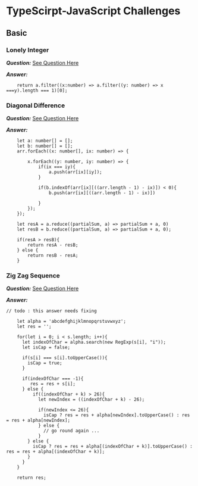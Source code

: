 # TypeScirpt-JavaScript Challenges

## Basic 

### Lonely Integer

***Question:*** [See Question Here](https://www.hackerrank.com/challenges/one-week-preparation-kit-lonely-integer/problem?isFullScreen=true&h_l=interview&playlist_slugs%5B%5D=preparation-kits&playlist_slugs%5B%5D=one-week-preparation-kit&playlist_slugs%5B%5D=one-week-day-two)

***Answer:***

```
    return a.filter((x:number) => a.filter((y: number) => x ===y).length === 1)[0];
```

### Diagonal Difference

***Question:*** [See Question Here](https://www.hackerrank.com/challenges/one-week-preparation-kit-diagonal-difference/problem?isFullScreen=true&h_l=interview&playlist_slugs%5B%5D=preparation-kits&playlist_slugs%5B%5D=one-week-preparation-kit&playlist_slugs%5B%5D=one-week-day-two&h_r=next-challenge&h_v=zen)

***Answer:***

```
    let a: number[] = [];
    let b: number[] = [];
    arr.forEach((x: number[], ix: number) => {
        
        x.forEach((y: number, iy: number) => {
            if(ix === iy){
                a.push(arr[ix][iy]);                
            }        
            
            if(b.indexOf(arr[ix][((arr.length - 1) - ix)]) < 0){
                b.push(arr[ix][((arr.length - 1) - ix)])                
                
            }
        });
    });
    
    let resA = a.reduce((partialSum, a) => partialSum + a, 0) 
    let resB = b.reduce((partialSum, a) => partialSum + a, 0);
    
    if(resA > resB){
        return resA - resB;
    } else {
        return resB - resA;
    }    
```

### Zig Zag Sequence

***Question:*** [See Question Here](https://www.hackerrank.com/challenges/one-week-preparation-kit-zig-zag-sequence/problem?isFullScreen=true&h_l=interview&playlist_slugs%5B%5D=preparation-kits&playlist_slugs%5B%5D=one-week-preparation-kit&playlist_slugs%5B%5D=one-week-day-three)

***Answer:***

`// todo : this answer needs fixing`

```
    let alpha = 'abcdefghijklmnopqrstuvwxyz'; 
    let res = '';
 
    for(let i = 0; i < s.length; i++){      
      let indexOfChar = alpha.search(new RegExp(s[i], "i"));
      let isCap = false;
      
      if(s[i] === s[i].toUpperCase()){
        isCap = true;
      }     
      
      if(indexOfChar === -1){
         res = res + s[i];
      } else {          
          if((indexOfChar + k) > 26){
            let newIndex = ((indexOfChar + k) - 26);
        
            if(newIndex <= 26){               
              isCap ? res = res + alpha[newIndex].toUpperCase() : res = res + alpha[newIndex];
            } else {
              // go round again ...
            }
        } else {
          isCap ? res = res + alpha[(indexOfChar + k)].toUpperCase() : res = res + alpha[(indexOfChar + k)];
        }        
      }        
    }
    
    return res;
```
